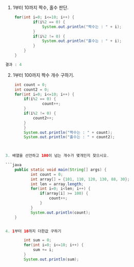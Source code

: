 1. 1부터 10까지 짝수, 홀수 판단.

```java
  	for(int i=0; i<=10; i++) {
			if(i%2 == 0) {
				System.out.println("짝수는 : " + i);
			}
			if(i%2 != 0) {
				System.out.println("홀수는 : " + i);
			}
		}
	}

결과 : 4

```
2. 1부터 100까지 짝수 개수 구하기.
```java
	int count = 0;
	int count2 = 0;
	for(int i=0; i<=10; i++) {
		if(i%2 == 0) {
				count++;
		}
		if(i%2 != 0) {
			count2++;
		}
		}
		System.out.println("짝수는 : " + count);
		System.out.println("홀수는 : " + count2);
		


3. 배열을 선언하고 100이 넘는 개수가 몇개인지 찾으시오.

```java
    public static void main(String[] args) {
		   int count = 0;
		   int array[] = {101, 110, 120, 130, 88, 30};
		   int len = array.length;
		   for(int i=0; i<len; i++) {
			   if(array[i] >= 100) {
				   count++;
			   }
		   }			
		   System.out.println(count);
	}


4. 1부터 10까지 더한값 구하기 

		int sum = 0;
		for(int i=0; i<=10; i++) {
			sum += i;
		}
		System.out.println(sum);
			
				